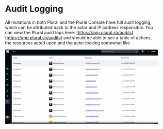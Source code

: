# Audit Logging

All mutations in both Plural and the Plural Console have full audit logging, which can be attributed back to the actor and IP address responsible.  You can view the Plural audit logs here: [https://app.plural.sh/audits](https://app.plural.sh/audits) and should be able to see a table of actions, the resources acted upon and the actor looking somewhat like&#x20;

![](<../../.gitbook/assets/Screen Shot 2021-07-23 at 6.34.53 PM.png>)
